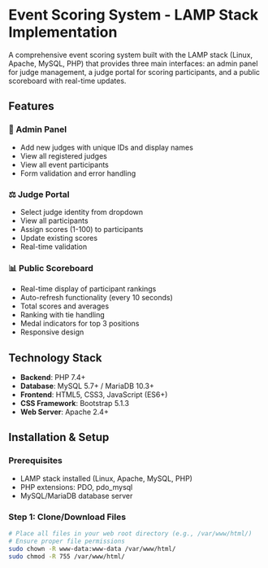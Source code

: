 # Event Scoring System - LAMP Stack Implementation

A comprehensive event scoring system built with the LAMP stack (Linux, Apache, MySQL, PHP) that provides three main interfaces: an admin panel for judge management, a judge portal for scoring participants, and a public scoreboard with real-time updates.

## Features

### 🔧 Admin Panel
- Add new judges with unique IDs and display names
- View all registered judges
- View all event participants
- Form validation and error handling

### ⚖️ Judge Portal
- Select judge identity from dropdown
- View all participants
- Assign scores (1-100) to participants
- Update existing scores
- Real-time validation

### 📊 Public Scoreboard
- Real-time display of participant rankings
- Auto-refresh functionality (every 10 seconds)
- Total scores and averages
- Ranking with tie handling
- Medal indicators for top 3 positions
- Responsive design

## Technology Stack

- **Backend**: PHP 7.4+
- **Database**: MySQL 5.7+ / MariaDB 10.3+
- **Frontend**: HTML5, CSS3, JavaScript (ES6+)
- **CSS Framework**: Bootstrap 5.1.3
- **Web Server**: Apache 2.4+

## Installation & Setup

### Prerequisites
- LAMP stack installed (Linux, Apache, MySQL, PHP)
- PHP extensions: PDO, pdo_mysql
- MySQL/MariaDB database server

### Step 1: Clone/Download Files
```bash
# Place all files in your web root directory (e.g., /var/www/html/)
# Ensure proper file permissions
sudo chown -R www-data:www-data /var/www/html/
sudo chmod -R 755 /var/www/html/
